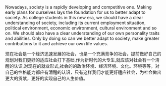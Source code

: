 Nowadays, society is a rapidly developing and competitive one. Making early plans for ourselves lays the foundation for us to better adapt to society. As college students in this new era, we should have a clear understanding of society, including its current employment situation, political environment, economic environment, cultural environment and so on. We should also have a clear understanding of our own personality traits and abilities. Only by doing so can we better adapt to society, make greater contributions to it and achieve our own life values.

现在社会是一个经济迅速发展的社会，也是一个充满竞争的社会，提前做好自己的规划对我们更好的适应社会打下基础,作为新时代的大专生,就应该对社会有一个清醒的认识,对现在的就业形式,社会的的政治环境、经济环境、文化。环境等等，对自己的性格能力都应有清醒的认识，只有这样我们才能更好适应社会，为社会做出更大的贡献，更好的实现自己的人生价值。